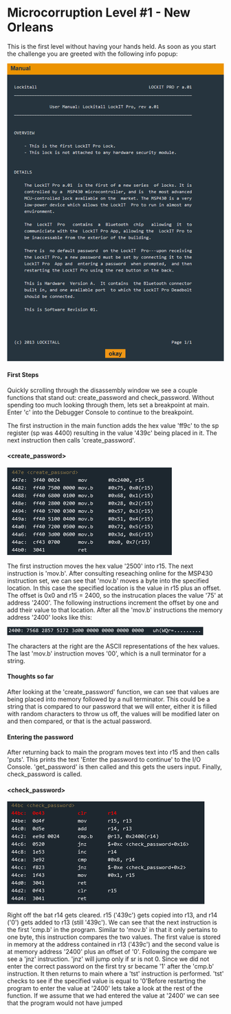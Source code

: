 # Microcorruption Level #1 - New Orleans
This is the first level without having your hands held.
As soon as you start the challenge you are greeted with the following info popup:

![](New_Orleans_Images/New_Orleans_Info.png)

#### First Steps
Quickly scrolling through the disassembly window we see a couple functions that stand out: create_password and check_password.
Without spending too much looking through them, lets set a breakpoint at main.
Enter 'c' into the Debugger Console to continue to the breakpoint.

The first instruction in the main function adds the hex value 'ff9c' to the sp register (sp was 4400) resulting in the value '439c' being placed in it.
The next instruction then calls 'create_password'.

#### <create_password>

![](New_Orleans_Images/create_password.png)

The first instruction moves the hex value '2500' into r15. The next instruction is 'mov.b'. After consulting reseaching online for the MSP430 instruction set, we can see that 'mov.b' moves a byte into the specified location. In this case the specified location is the value in r15 plus an offset. The offset is 0x0 and r15 = 2400, so the instrucation places the value '75' at address '2400'. The following instructions increment the offset by one and add their value to that location. After all the 'mov.b' instructions the memory address '2400' looks like this:  

![](New_Orleans_Images/Memory_password.png)

The characters at the right are the ASCII representations of the hex values. The last 'mov.b' instruction moves '00', which is a null terminator for a string. 

#### Thoughts so far
After looking at the 'create_password' function, we can see that values are being placed into memory followed by a null terminator. This could be a string that is compared to our password that we will enter, either it is filled with random characters to throw us off, the values will be modified later on and then compared, or that is the actual password.

#### Entering the password
After returning back to main the program moves text into r15 and then calls 'puts'. This prints the text 'Enter the password to continue' to the I/O Console. 'get_password' is then called and this gets the users input. Finally, check_password is called.

#### <check_password>

![](New_Orleans_Images/check_password.png)

Right off the bat r14 gets cleared. r15 ('439c') gets copied into r13, and r14 ('0') gets added to r13 (still '439c'). We can see that the next instruction is the first 'cmp.b' in the program. Similar to 'mov.b' in that it only pertains to one byte, this instruction compares the two values. The first value is stored in memory at the address contained in r13 ('439c') and the second value is at memory address '2400' plus an offset of '0'. Following the compare we see a 'jnz' instruction. 'jnz' will jump only if sr is not 0. Since we did not enter the correct password on the first try sr became '1' after the 'cmp.b' instruction. It then returns to main where a 'tst' instruction is performed. 'tst' checks to see if the specified value is equal to '0'Before restarting the program to enter the value at '2400' lets take a look at the rest of the function. If we assume that we had entered the value at '2400' we can see that the program would not have jumped


